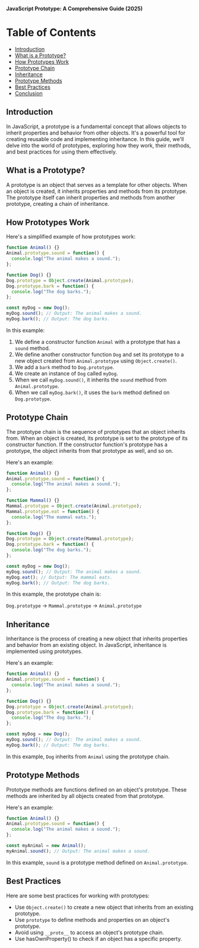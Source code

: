**JavaScript Prototype: A Comprehensive Guide (2025)**

**Table of Contents**
=================

* [Introduction](#introduction)
* [What is a Prototype?](#what-is-a-prototype)
* [How Prototypes Work](#how-prototypes-work)
* [Prototype Chain](#prototype-chain)
* [Inheritance](#inheritance)
* [Prototype Methods](#prototype-methods)
* [Best Practices](#best-practices)
* [Conclusion](#conclusion)

**Introduction**
---------------

In JavaScript, a prototype is a fundamental concept that allows objects to inherit properties and behavior from other objects. It's a powerful tool for creating reusable code and implementing inheritance. In this guide, we'll delve into the world of prototypes, exploring how they work, their methods, and best practices for using them effectively.

**What is a Prototype?**
------------------------

A prototype is an object that serves as a template for other objects. When an object is created, it inherits properties and methods from its prototype. The prototype itself can inherit properties and methods from another prototype, creating a chain of inheritance.

**How Prototypes Work**
----------------------

Here's a simplified example of how prototypes work:
```javascript
function Animal() {}
Animal.prototype.sound = function() {
  console.log("The animal makes a sound.");
};

function Dog() {}
Dog.prototype = Object.create(Animal.prototype);
Dog.prototype.bark = function() {
  console.log("The dog barks.");
};

const myDog = new Dog();
myDog.sound(); // Output: The animal makes a sound.
myDog.bark(); // Output: The dog barks.
```
In this example:

1. We define a constructor function `Animal` with a prototype that has a `sound` method.
2. We define another constructor function `Dog` and set its prototype to a new object created from `Animal.prototype` using `Object.create()`.
3. We add a `bark` method to `Dog.prototype`.
4. We create an instance of `Dog` called `myDog`.
5. When we call `myDog.sound()`, it inherits the `sound` method from `Animal.prototype`.
6. When we call `myDog.bark()`, it uses the `bark` method defined on `Dog.prototype`.

**Prototype Chain**
------------------

The prototype chain is the sequence of prototypes that an object inherits from. When an object is created, its prototype is set to the prototype of its constructor function. If the constructor function's prototype has a prototype, the object inherits from that prototype as well, and so on.

Here's an example:
```javascript
function Animal() {}
Animal.prototype.sound = function() {
  console.log("The animal makes a sound.");
};

function Mammal() {}
Mammal.prototype = Object.create(Animal.prototype);
Mammal.prototype.eat = function() {
  console.log("The mammal eats.");
};

function Dog() {}
Dog.prototype = Object.create(Mammal.prototype);
Dog.prototype.bark = function() {
  console.log("The dog barks.");
};

const myDog = new Dog();
myDog.sound(); // Output: The animal makes a sound.
myDog.eat(); // Output: The mammal eats.
myDog.bark(); // Output: The dog barks.
```
In this example, the prototype chain is:

`Dog.prototype` → `Mammal.prototype` → `Animal.prototype`

**Inheritance**
--------------

Inheritance is the process of creating a new object that inherits properties and behavior from an existing object. In JavaScript, inheritance is implemented using prototypes.

Here's an example:
```javascript
function Animal() {}
Animal.prototype.sound = function() {
  console.log("The animal makes a sound.");
};

function Dog() {}
Dog.prototype = Object.create(Animal.prototype);
Dog.prototype.bark = function() {
  console.log("The dog barks.");
};

const myDog = new Dog();
myDog.sound(); // Output: The animal makes a sound.
myDog.bark(); // Output: The dog barks.
```
In this example, `Dog` inherits from `Animal` using the prototype chain.

**Prototype Methods**
--------------------

Prototype methods are functions defined on an object's prototype. These methods are inherited by all objects created from that prototype.

Here's an example:
```javascript
function Animal() {}
Animal.prototype.sound = function() {
  console.log("The animal makes a sound.");
};

const myAnimal = new Animal();
myAnimal.sound(); // Output: The animal makes a sound.
```
In this example, `sound` is a prototype method defined on `Animal.prototype`.

**Best Practices**
------------------

Here are some best practices for working with prototypes:

* Use `Object.create()` to create a new object that inherits from an existing prototype.
* Use `prototype` to define methods and properties on an object's prototype.
* Avoid using `__proto__` to access an object's prototype chain.
* Use hasOwnProperty() to check if an object has a specific property.

